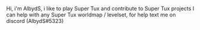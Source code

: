 Hi, i'm AlbydS, i like to play Super Tux and contribute to Super Tux projects
I can help with any Super Tux worldmap / levelset, for help text me on discord (AlbydS#5323)
